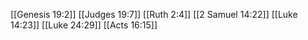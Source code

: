 [[Genesis 19:2]]
[[Judges 19:7]]
[[Ruth 2:4]]
[[2 Samuel 14:22]]
[[Luke 14:23]]
[[Luke 24:29]]
[[Acts 16:15]]
